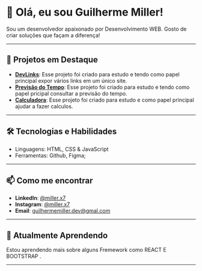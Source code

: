 # 👋 Olá, eu sou Guilherme Miller!

Sou um desenvolvedor apaixonado por Desenvolvimento WEB. Gosto de criar soluções que façam a diferença!

---

## 🚀 Projetos em Destaque

- **[DevLinks](https://millerx7.github.io/DevLinks)**: Esse projeto foi criado para estudo e tendo como papel principal expor vários links em um único site.
- **[Previsão do Tempo](https://millerx7.github.io/previsao-do-tempo)**: Esse projeto foi criado para estudo e tendo como papel pricipal consultar a previsão do tempo.
- **[Calculadora](https://millerx7.github.io/calculadora)**:  Esse projeto foi criado para estudo e como papel principal ajudar a fazer calculos.

---

## 🛠️ Tecnologias e Habilidades

- Linguagens: HTML, CSS & JavaScript
- Ferramentas: Github, Figma;

---

## 📫 Como me encontrar

- **LinkedIn**: [@miller.x7](link-do-linkedin)
- **Instagram**: [@miller.x7](https://instagram.com/miller.x7/)
- **Email**: [guilhermemiller.dev@gmal.com](guilhermemiller.dev@gmail.com)

---

## 🌱 Atualmente Aprendendo

Estou aprendendo mais sobre alguns Fremework como REACT E BOOTSTRAP .

---

